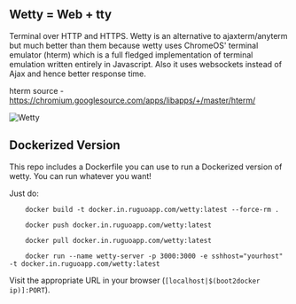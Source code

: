 Wetty = Web + tty
-----------------

Terminal over HTTP and HTTPS. Wetty is an alternative to
ajaxterm/anyterm but much better than them because wetty uses ChromeOS'
terminal emulator (hterm) which is a full fledged implementation of
terminal emulation written entirely in Javascript. Also it uses
websockets instead of Ajax and hence better response time.

hterm source - https://chromium.googlesource.com/apps/libapps/+/master/hterm/

![Wetty](/terminal.png?raw=true)

Dockerized Version
------------------

This repo includes a Dockerfile you can use to run a Dockerized version of wetty.  You can run
whatever you want!

Just do:

```
    docker build -t docker.in.ruguoapp.com/wetty:latest --force-rm .
```

```
    docker push docker.in.ruguoapp.com/wetty:latest
```

```
    docker pull docker.in.ruguoapp.com/wetty:latest
```

```
    docker run --name wetty-server -p 3000:3000 -e sshhost="yourhost" -t docker.in.ruguoapp.com/wetty:latest
```

Visit the appropriate URL in your browser (`[localhost|$(boot2docker ip)]:PORT`).